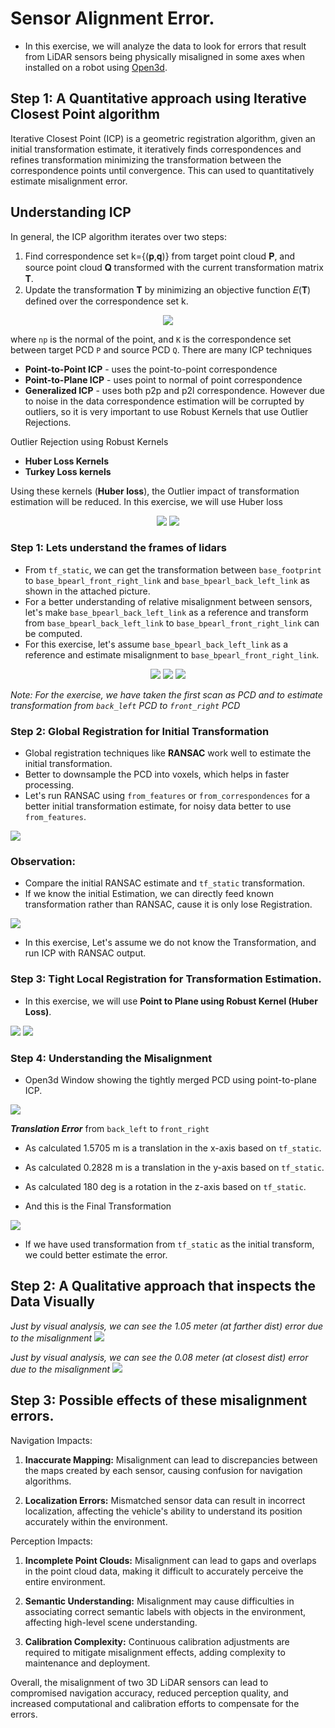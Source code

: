 # Sensor Alignment Error.

- In this exercise, we will analyze the data to look for errors that result from LiDAR sensors being physically misaligned
in some axes when installed on a robot using [Open3d](http://www.open3d.org/docs/release/introduction.html).

## Step 1: A Quantitative approach using Iterative Closest Point algorithm
Iterative Closest Point (ICP) is a geometric registration algorithm, given an initial transformation estimate, it iteratively finds correspondences and refines transformation minimizing the transformation between the correspondence points until convergence.
This can used to quantitatively estimate misalignment error.

## Understanding ICP
In general, the ICP algorithm iterates over two steps:

1. Find correspondence set k={(𝐩,𝐪)} from target point cloud 𝐏, and source point cloud 𝐐 transformed with the current transformation matrix 𝐓.
2. Update the transformation 𝐓 by minimizing an objective function 𝐸(𝐓) defined over the correspondence set k.
   
<p align="center">
<img src="https://github.com/SaiSugunSegu/perception_sugun_dex/assets/50354583/7e69c3fe-3dd5-4594-9c05-c1d2f4b7c68e">
</p>

where `np` is the normal of the point, and `K` is the correspondence set between target PCD `P` and source PCD `Q`.
There are many ICP techniques
  - **Point-to-Point ICP** - uses the point-to-point correspondence
  - **Point-to-Plane ICP** - uses point to normal of point correspondence
  - **Generalized ICP** - uses both p2p and p2l correspondence.
However due to noise in the data correspondence estimation will be corrupted by outliers, so it is very important to use Robust Kernels that use Outlier Rejections.

Outlier Rejection using Robust Kernels
  - **Huber Loss Kernels**
  - **Turkey Loss kernels**

Using these kernels (**Huber loss**), the Outlier impact of transformation estimation will be reduced.
In this exercise, we will use Huber loss
<p align ="center">
  <img src = "https://github.com/SaiSugunSegu/perception_sugun_dex/assets/50354583/1f1c2105-c33b-4222-b534-b63fa177f8e3" >
  <img src = "https://github.com/SaiSugunSegu/perception_sugun_dex/assets/50354583/9c1182da-37db-4e9c-b40e-5288eabcf79a" >
</p>

### Step 1: Lets understand the frames of lidars
  - From `tf_static`, we can get the transformation between `base_footprint` to `base_bpearl_front_right_link` and `base_bpearl_back_left_link`
    as shown in the attached picture.
  - For a better understanding of relative misalignment between sensors, let's make `base_bpearl_back_left_link` as a reference and transform from `base_bpearl_back_left_link` to `base_bpearl_front_right_link` can be computed.
  - For this exercise, let's assume `base_bpearl_back_left_link` as a reference and estimate misalignment to `base_bpearl_front_right_link`.
  
<p align ="center">
<img src="https://github.com/SaiSugunSegu/perception_sugun_dex/assets/50354583/3e1464a5-298f-4894-8b1b-3bc5718edc5f">
<img src="https://github.com/SaiSugunSegu/perception_sugun_dex/assets/50354583/7a0b99bc-7d9a-40a5-b531-ab314afc2b10">

<img src="https://github.com/SaiSugunSegu/perception_sugun_dex/assets/50354583/d58eae7d-47a1-43ce-9716-4c2915adf8f9">
</p>

_Note: For the exercise, we have taken the first scan as PCD and to estimate transformation from `back_left` PCD to `front_right` PCD_

### Step 2: Global Registration for Initial Transformation
- Global registration techniques like **RANSAC** work well to estimate the initial transformation.
- Better to downsample the PCD into voxels, which helps in faster processing.
- Let's run RANSAC using `from_features` or `from_correspondences` for a better initial transformation estimate, for noisy data better to use `from_features`.
  
<img src="https://github.com/SaiSugunSegu/perception_sugun_dex/assets/50354583/2f0126e9-883c-4003-a3d0-c64fdbae27c3">

### Observation:
- Compare the initial RANSAC estimate and `tf_static` transformation.
- If we know the initial Estimation, we can directly feed known transformation rather than RANSAC, cause it is only lose Registration.

<img src="https://github.com/SaiSugunSegu/perception_sugun_dex/assets/50354583/3469ed3e-223e-4464-917d-ad1a16931814">

- In this exercise, Let's assume we do not know the Transformation, and run ICP with RANSAC output.
   
### Step 3: Tight Local Registration for Transformation Estimation.
- In this exercise, we will use **Point to Plane using Robust Kernel (Huber Loss)**.

<img src="https://github.com/SaiSugunSegu/perception_sugun_dex/assets/50354583/4de3dfeb-d975-4b1b-9cec-55ed86d222ca">

<img src="https://github.com/SaiSugunSegu/perception_sugun_dex/assets/50354583/bb784a9d-c1d4-4332-8567-51ee47c54eab">

  
### Step 4: Understanding the Misalignment

- Open3d Window showing the tightly merged PCD using point-to-plane ICP.
  
<img src= "https://github.com/SaiSugunSegu/perception_sugun_dex/assets/50354583/690e7e2f-173c-4243-a7f4-ae5ccc4fb731">

***Translation Error*** from `back_left` to `front_right`
- As calculated 1.5705 m is a translation in the x-axis based on `tf_static`.
- As calculated 0.2828 m is a translation in the y-axis based on `tf_static`.
- As calculated 180 deg is a rotation in the z-axis based on `tf_static`.

- And this is the Final Transformation
<img src="https://github.com/SaiSugunSegu/perception_sugun_dex/assets/50354583/bb784a9d-c1d4-4332-8567-51ee47c54eab">

- If we have used transformation from `tf_static` as the initial transform, we could better estimate the error.

## Step 2: A Qualitative approach that inspects the Data Visually
_Just by visual analysis, we can see the 1.05 meter (at farther dist) error due to the misalignment_
<img src="https://github.com/SaiSugunSegu/perception_sugun_dex/assets/50354583/4c0c2fab-b19b-440b-b91c-41419f254773">

_Just by visual analysis, we can see the 0.08 meter (at closest dist) error due to the misalignment_
<img src="https://github.com/SaiSugunSegu/perception_sugun_dex/assets/50354583/79170bc6-0038-4ed9-afd0-a9b5abb4fcfe">

## Step 3: Possible effects of these misalignment errors.

Navigation Impacts:
1. **Inaccurate Mapping:** Misalignment can lead to discrepancies between the maps created by each sensor, causing confusion for navigation algorithms.

2. **Localization Errors:** Mismatched sensor data can result in incorrect localization, affecting the vehicle's ability to understand its position accurately within the environment.

Perception Impacts:
1. **Incomplete Point Clouds:** Misalignment can lead to gaps and overlaps in the point cloud data, making it difficult to accurately perceive the entire environment.

2. **Semantic Understanding:** Misalignment may cause difficulties in associating correct semantic labels with objects in the environment, affecting high-level scene understanding.

3. **Calibration Complexity:** Continuous calibration adjustments are required to mitigate misalignment effects, adding complexity to maintenance and deployment.

Overall, the misalignment of two 3D LiDAR sensors can lead to compromised navigation accuracy, reduced perception quality, and increased computational and calibration efforts to compensate for the errors.
